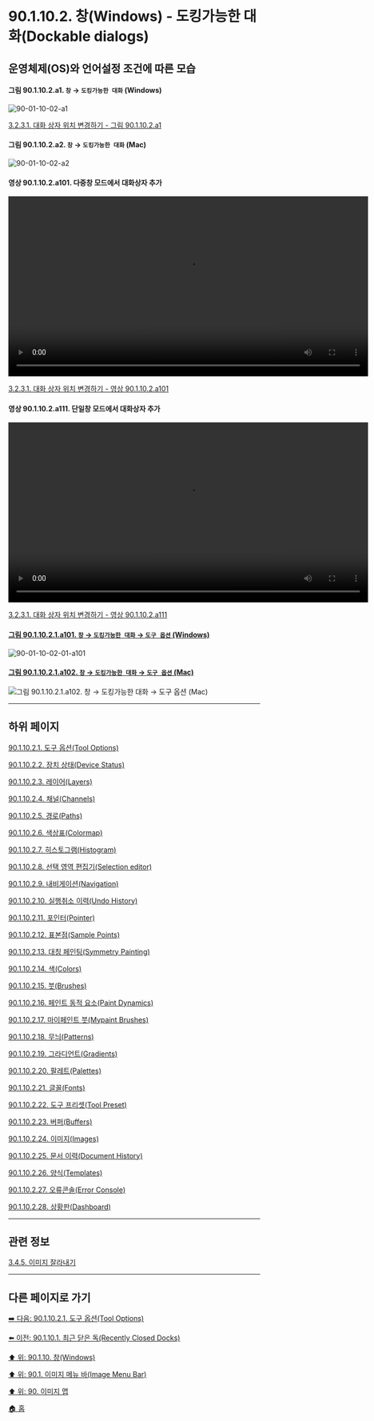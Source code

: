 # 90.1.10.2. 창(Windows) - 도킹가능한 대화(Dockable dialogs)
## 운영체제(OS)와 언어설정 조건에 따른 모습

<a id="90-01-10-02-a1"></a>

#### 그림 90.1.10.2.a1. `창` → `도킹가능한 대화` (Windows)
![90-01-10-02-a1](https://github.com/wonder13662/gimp/assets/15767104/2a664a57-69e3-4890-86c2-400a912ecb2b)

[3.2.3.1. 대화 상자 위치 변경하기 - 그림 90.1.10.2.a1](./03-02-03-01-organizing-dialogs.md#90-01-10-02-a1)

<a id="90-01-10-02-a2"></a>

#### 그림 90.1.10.2.a2. `창` → `도킹가능한 대화` (Mac)
![90-01-10-02-a2](https://github.com/wonder13662/gimp/assets/15767104/1d43d891-4ae0-48f7-9b14-e29df79867f2)

<a id="90-01-10-02-a101"></a>

#### 영상 90.1.10.2.a101. 다중창 모드에서 대화상자 추가
<video controls="controls" width="720" environment="MacOS:Sonoma 14.2.1 GIMP 2.10.36" src="https://github.com/wonder13662/gimp/assets/15767104/09ddc773-aabd-4ea8-8447-435e2d010e3d"></video>

[3.2.3.1. 대화 상자 위치 변경하기 - 영상 90.1.10.2.a101](./03-02-03-01-organizing-dialogs.md#90-01-10-02-a101)

<a id="90-01-10-02-a111"></a>

#### 영상 90.1.10.2.a111. 단일창 모드에서 대화상자 추가
<video controls="controls" width="720" environment="MacOS:Sonoma 14.2.1 GIMP 2.10.36" src="https://github.com/wonder13662/gimp/assets/15767104/cc6aec8e-3d77-4945-8685-b7aa00245c07"></video>

[3.2.3.1. 대화 상자 위치 변경하기 - 영상 90.1.10.2.a111](./03-02-03-01-organizing-dialogs.md#90-01-10-02-a111)

<a id="90-01-10-02-01-a101"></a>

#### [그림 90.1.10.2.1.a101. `창` → `도킹가능한 대화` → `도구 옵션` (Windows)](./90-01-10-02-01-tool_options.md#90-01-10-02-01-a101)
![90-01-10-02-01-a101](https://github.com/wonder13662/gimp/assets/15767104/b5d990a0-b382-402d-8de9-d9d3293bb095)

<a id="90-01-10-02-01-a102"></a>

#### [그림 90.1.10.2.1.a102. `창` → `도킹가능한 대화` → `도구 옵션` (Mac)](./90-01-10-02-01-tool_options.md#90-01-10-02-01-a102)
![그림 90.1.10.2.1.a102. `창` → `도킹가능한 대화` → `도구 옵션` (Mac)](https://github.com/wonder13662/gimp/assets/15767104/7b9a6eda-355a-4fe1-8d56-d7359b00ff77)

***

## 하위 페이지

[90.1.10.2.1. 도구 옵션(Tool Options)](./90-01-10-02-01-tool_options.md)

[90.1.10.2.2. 장치 상태(Device Status)](./90-01-10-02-02-device_status.md)

[90.1.10.2.3. 레이어(Layers)](./90-01-10-02-03-layers.md)

[90.1.10.2.4. 채널(Channels)](./90-01-10-02-04-channels.md)

[90.1.10.2.5. 경로(Paths)](./90-01-10-02-05-paths.md)

[90.1.10.2.6. 색상표(Colormap)](./90-01-10-02-06-colormap.md)

[90.1.10.2.7. 히스토그램(Histogram)](./90-01-10-02-07-histogram.md)

[90.1.10.2.8. 선택 영역 편집기(Selection editor)](./90-01-10-02-08-selection_editor.md)

[90.1.10.2.9. 내비게이션(Navigation)](./90-01-10-02-09-navigation.md)

[90.1.10.2.10. 실행취소 이력(Undo History)](./90-01-10-02-10-undo_history.md)

[90.1.10.2.11. 포인터(Pointer)](./90-01-10-02-11-pointer.md)

[90.1.10.2.12. 표본점(Sample Points)](./90-01-10-02-12-sample_points.md)

[90.1.10.2.13. 대칭 페인팅(Symmetry Painting)](./90-01-10-02-13-symmetry_painting.md)

[90.1.10.2.14. 색(Colors)](./90-01-10-02-14-colors.md)

[90.1.10.2.15. 붓(Brushes)](./90-01-10-02-15-brushes.md)

[90.1.10.2.16. 페인트 동적 요소(Paint Dynamics)](./90-01-10-02-16-paint_dynamics.md)

[90.1.10.2.17. 마이페인트 붓(Mypaint Brushes)](./90-01-10-02-17-mypaint_brushes.md)

[90.1.10.2.18. 무늬(Patterns)](./90-01-10-02-18-patterns.md)

[90.1.10.2.19. 그라디언트(Gradients)](./90-01-10-02-19-gradients.md)

[90.1.10.2.20. 팔레트(Palettes)](./90-01-10-02-20-palettes.md)

[90.1.10.2.21. 글꼴(Fonts)](./90-01-10-02-21-fonts.md)

[90.1.10.2.22. 도구 프리셋(Tool Preset)](./90-01-10-02-22-tool_preset.md)

[90.1.10.2.23. 버퍼(Buffers)](./90-01-10-02-23-buffers.md)

[90.1.10.2.24. 이미지(Images)](./90-01-10-02-24-images.md)

[90.1.10.2.25. 문서 이력(Document History)](./90-01-10-02-25-document_history.md)

[90.1.10.2.26. 양식(Templates)](./90-01-10-02-26-templates.md)

[90.1.10.2.27. 오류콘솔(Error Console)](./90-01-10-02-27-error_console.md)

[90.1.10.2.28. 상황판(Dashboard)](./90-01-10-02-28-dashboard.md)

***

## 관련 정보

[3.4.5. 이미지 잘라내기](./03-04-05-crop-an-image.md)

***

## 다른 페이지로 가기

[➡️ 다음: 90.1.10.2.1. 도구 옵션(Tool Options)](./90-01-10-02-01-tool_options.md)

[⬅️ 이전: 90.1.10.1. 최근 닫은 독(Recently Closed Docks)](./90-01-10-01-recently_closed_docks.md)

[⬆️ 위: 90.1.10. 창(Windows)](./90-01-10-00-windows.md)

[⬆️ 위: 90.1. 이미지 메뉴 바(Image Menu Bar)](./90-01-00-image-menu-bar.md)

[⬆️ 위: 90. 이미지 맵](./90-00-image-map.md)

[🏠 홈](./00-home.md)
